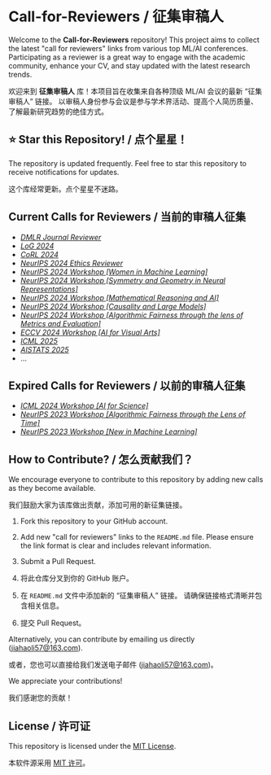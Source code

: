 # Call-for-Reviewers / 征集审稿人
Welcome to the **Call-for-Reviewers** repository! This project aims to collect the latest "call for reviewers" links from various top ML/AI conferences. Participating as a reviewer is a great way to engage with the academic community, enhance your CV, and stay updated with the latest research trends.

欢迎来到 **征集审稿人** 库！本项目旨在收集来自各种顶级 ML/AI 会议的最新 “征集审稿人” 链接。 以审稿人身份参与会议是参与学术界活动、提高个人简历质量、了解最新研究趋势的绝佳方式。

## :star: Star this Repository! / 点个星星！
The repository is updated frequently. Feel free to star this repository to receive notifications for updates.

这个库经常更新。点个星星不迷路。

## Current Calls for Reviewers / 当前的审稿人征集

- *[DMLR Journal Reviewer](https://docs.google.com/forms/d/e/1FAIpQLSd0ryrkEky-fVCtrGR2NYFETzY8Oi8Kh4WJ3hE5u2tGyNE8vg/viewform)*
- *[LoG 2024](https://docs.google.com/forms/d/e/1FAIpQLSez4duReyGdDL6M2dH-_1lK5f8RLeztbdiLtc9Qazd4n0Xhlw/viewform)*
- *[CoRL 2024](https://docs.google.com/forms/d/e/1FAIpQLSfZ_JYSqcAgC6kjzWP2_Z6BXRKgCwVnQsJ3-nnvlKU_NfjT1A/viewform)*
- *[NeurIPS 2024 Ethics Reviewer](https://docs.google.com/forms/d/e/1FAIpQLSf2rSb39StaINrNhB5MUEbcKWnmp_z124cChe_McNWd8Kdo-g/viewform)*
- *[NeurIPS 2024 Workshop [Women in Machine Learning]](https://docs.google.com/forms/d/e/1FAIpQLSfNj7hc4coBvf6pJ_PjBMspH3NszPTcKOent1JwYSA72zz0oQ/viewform)*
- *[NeurIPS 2024 Workshop [Symmetry and Geometry in Neural Representations]](https://docs.google.com/forms/d/e/1FAIpQLSePb6xB7RfHyBfOOevFCVEZTA0mR5-KSEVDkgyg86kvQiyoDw/viewform)*
- *[NeurIPS 2024 Workshop [Mathematical Reasoning and AI]](https://forms.gle/BssMrXeGgfMfLLFH9)*
- *[NeurIPS 2024 Workshop [Causality and Large Models]](https://docs.google.com/forms/d/e/1FAIpQLScllUlTlk4P-c7HYrgPw051YME2HoFyZgWEl_LaetJ59G1lyw/viewform)*
- *[NeurIPS 2024 Workshop [Algorithmic Fairness through the lens of Metrics and Evaluation]](https://forms.gle/oernBELkiKf5aGvW6)*
- *[ECCV 2024 Workshop [AI for Visual Arts]](https://docs.google.com/forms/d/e/1FAIpQLSeEd5hx6QLMURTyn655TVSVYXUWR6_EzgBrwdNVek-3xPeI3g/viewform)*
- *[ICML 2025](https://docs.google.com/forms/d/e/1FAIpQLScewOaKu6E23-2gwikWbG2Uhb0veARqyYNm_sv5YgONCpBvdQ/viewform?pli=1&pli=1)*
- *[AISTATS 2025](https://forms.gle/saediFoTznTQ7heC6)*
- ...

## Expired Calls for Reviewers / 以前的审稿人征集
- *[ICML 2024 Workshop [AI for Science]](https://docs.google.com/forms/d/e/1FAIpQLSc9Ro5mpRTYcsX0jb2IOgXjmZCiof01QzQJZ5B1HEVG2Ob9TA/closedform)*
- *[NeurIPS 2023 Workshop [Algorithmic Fairness through the Lens of Time]](https://forms.gle/oernBELkiKf5aGvW6)*
- *[NeurIPS 2023 Workshop [New in Machine Learning]](https://forms.gle/LTRbZoYWziC23XSAA)*

## How to Contribute? / 怎么贡献我们？
We encourage everyone to contribute to this repository by adding new calls as they become available.

我们鼓励大家为该库做出贡献，添加可用的新征集链接。

1.  Fork this repository to your GitHub account.
2.  Add new "call for reviewers" links to the `README.md` file.  Please ensure the link format is clear and includes relevant information.
3.  Submit a Pull Request.

1.  将此仓库分叉到你的 GitHub 账户。
2.  在 `README.md` 文件中添加新的 “征集审稿人” 链接。 请确保链接格式清晰并包含相关信息。
3.  提交 Pull Request。

Alternatively, you can contribute by emailing us directly (jiahaoli57@163.com).

或者，您也可以直接给我们发送电子邮件 (jiahaoli57@163.com)。

We appreciate your contributions!

我们感谢您的贡献！

## License / 许可证

This repository is licensed under the [MIT License](LICENSE).

本软件源采用 [MIT 许可](LICENSE)。
